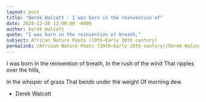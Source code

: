 ```yaml
---
layout: post
title: "Derek Walcott - I was born in the reinvention of"
date: 2024-12-28 12:00:00 -0000
author: Derek Walcott
quote: "I was born in the reinvention of breath,"
subject: African Nature Poets (19th–Early 20th century)
permalink: /African Nature Poets (19th–Early 20th century)/Derek Walcott/Derek Walcott - I was born in the reinvention of
---
```


I was born in the reinvention of breath,
In the rush of the wind
That ripples over the hills,
 
 In the whisper of grass
That bends under the weight
Of morning dew.


- Derek Walcott
